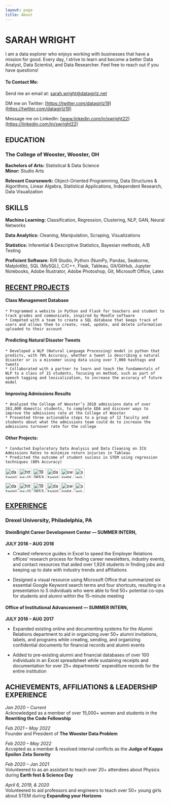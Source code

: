 ```yaml
---
layout: page
title: About
---
```


# SARAH WRIGHT
I am a data explorer who enjoys working with businesses that have a mission for good. Every day, I strive to learn and become a better Data Analyst, Data Scientist, and Data Researcher. Feel free to reach out if you have questions! 

#### **To Contact Me:**
Send me an email at: [sarah.wright@datagirlz.net](sarah.wright@datagirlz.net)

DM me on Twitter: [https://twitter.com/datagirlz19](https://twitter.com/datagirlz19)

Message me on LinkedIn: [www.linkedin.com/in/swright22](https://linkedin.com/in/swright22)


## EDUCATION
### The College of Wooster, Wooster, OH                                                                                     
**Bachelors of Arts:** Statistical & Data Science                                                                
**Minor:** Studio Arts

**Relevant Coursework:** 
    Object-Oriented Programming, Data Structures & Algorithms, Linear Algebra, 
    Statistical Applications, Independent Research, Data Visualization

## SKILLS
**Machine Learning:** 
    Classification, Regression, Clustering, NLP, GAN, Neural Networks
    
**Data Analytics:** 
    Cleaning, Manipulation, Scraping, Visualizations
    
**Statistics:** 
    Inferential & Descriptive Statistics, Bayesian methods, A/B Testing
    
**Proficient Software:** 
    R/R Studio,  Python (NumPy,  Pandas, Seaborne, Matplotlib),  SQL (MySQL),  C/C++, Flask, Tableau,  Git/GitHub,  Jupyter Notebooks, Adobe Illustrator, Adobe Photoshop, Git, Microsoft Office, Latex

## [RECENT PROJECTS](datagirlz.net)

#### Class Management Database  
    * Programmed a website in Python and Flask for teachers and student to track grades and communicate, inspired by Moodle software
    * Competed with a team to create a SQL database that keeps track of users and allows them to create, read, update, and delete information uploaded to their account


#### Predicting Natural Disaster Tweets 
    * Developed a NLP (Natural Language Processing) model in python that predicts, with 70% Accuracy, whether a tweet is describing a natural disaster or is a misnomer using data using over 7,000 hashtags and tweets
    * Collaborated with a partner to learn and teach the fundamentals of NLP to a class of 15 students, focusing on method, such as part of speech tagging and lexicalization, to increase the accuracy of future model


#### Improving Admissions Results                                          
    * Analyzed the College of Wooster’s 2018 admissions data of over 263,000 domestic students, to complete EDA and discover ways to improve the admissions rate at the College of Wooster  
    * Presented three actionable steps to a group of 12 faculty and students about what the admissions team could do to increase the admissions turnover rate for the college


#### Other Projects: 
    * Conducted Exploratory Data Analysis and Data Cleaning on ICU Admissions Rates to minimize return injuries in Tableau 
    * Predicted the outcome of student success in STEM using regression techniques (80% Accuracy)                


<a href="https://twitter.com/datagirlz19" target="blank"><img align="center" src="https://raw.githubusercontent.com/rahuldkjain/github-profile-readme-generator/master/src/images/icons/Social/twitter.svg" alt="datagirlz19" height="30" width="40" /></a> <a href="https://linkedin.com/in/swright22" target="blank"><img align="center" src="https://raw.githubusercontent.com/rahuldkjain/github-profile-readme-generator/master/src/images/icons/Social/linked-in-alt.svg" alt="https://linkedin.com/in/swright22" height="30" width="40" /></a> <a href="https://stackoverflow.com/users/19185336" target="blank"><img align="center" src="https://raw.githubusercontent.com/rahuldkjain/github-profile-readme-generator/master/src/images/icons/Social/stack-overflow.svg" alt="19185336" height="30" width="40" /></a> <a href="https://kaggle.com/datagirlz19" target="blank"><img align="center" src="https://raw.githubusercontent.com/rahuldkjain/github-profile-readme-generator/master/src/images/icons/Social/kaggle.svg" alt="datagirlz19" height="30" width="40" /></a> <a href="https://www.hackerrank.com/swright22" target="blank"><img align="center" src="https://raw.githubusercontent.com/rahuldkjain/github-profile-readme-generator/master/src/images/icons/Social/hackerrank.svg" alt="swright22" height="30" width="40" /></a> <a href="https://public.tableau.com/app/profile/datagirlz19" target="blank"><img align="center" src="https://www.tableau.com/sites/default/files/2022-04/TableauLogo_RGB.png" alt="swright22" height="30" /></a>

<a href="https://twitter.com/datagirlz19" target="blank"><img align="center" src="https://raw.githubusercontent.com/rahuldkjain/github-profile-readme-generator/master/src/images/icons/Social/twitter.svg" alt="datagirlz19" height="30" width="40" /> <a href="https://linkedin.com/in/swright22" target="blank"><img align="center" src="https://raw.githubusercontent.com/rahuldkjain/github-profile-readme-generator/master/src/images/icons/Social/linked-in-alt.svg" alt="https://linkedin.com/in/swright22" height="30" width="40" /> <a href="https://stackoverflow.com/users/19185336" target="blank"><img align="center" src="https://raw.githubusercontent.com/rahuldkjain/github-profile-readme-generator/master/src/images/icons/Social/stack-overflow.svg" alt="19185336" height="30" width="40" /> <a href="https://kaggle.com/datagirlz19" target="blank"><img align="center" src="https://raw.githubusercontent.com/rahuldkjain/github-profile-readme-generator/master/src/images/icons/Social/kaggle.svg" alt="datagirlz19" height="30" width="40" /> <a href="https://www.hackerrank.com/swright22" target="blank"><img align="center" src="https://raw.githubusercontent.com/rahuldkjain/github-profile-readme-generator/master/src/images/icons/Social/hackerrank.svg" alt="swright22" height="30" width="40" /> <a href="https://public.tableau.com/app/profile/datagirlz19" target="blank"><img align="center" src="https://www.tableau.com/sites/default/files/2022-04/TableauLogo_RGB.png" alt="swright22" height="30" /></a></a></a></a></a>


## [EXPERIENCE](https://www.linkedin.com/in/swright22)
### Drexel University, Philadelphia, PA

#### SteinBright Career Development Center — SUMMER INTERN,                                                      
**JULY 2018 – AUG 2018**

* Created reference guides in Excel to speed the Employer Relations offices’ research process for finding career newsletters, industry events, and contact resources that aided over 1,924 students in finding jobs and keeping up to date with industry trends and affiliations

* Designed a visual resource using Microsoft Office  that summarized six essential Google Keyword search terms and four shortcuts, resulting in a presentation to 5 individuals who were able to find 50+ potential co-ops for students and alumni within the 15-minute meeting

#### Office of Institutional Advancement  — SUMMER INTERN,                                                                    
**JULY 2016 – AUG 2017**

* Expanded existing online and documenting systems for the Alumni Relations department to aid in organizing over 50+ alumni invitations, labels, and programs while creating, sending, and organizing confidential documents for financial records and alumni events

* Added to pre-existing alumni and financial databases of over 100 individuals in an Excel spreadsheet while sustaining receipts and documentation for over 25+ departments' expenditure records for the entire institution 


## ACHIEVEMENTS, AFFILIATIONS & LEADERSHIP EXPERIENCE 

*Jan 2020 – Current*        
    Acknowledged as a member of over 15,000+ women and students in the **Rewriting the Code Fellowship**
    
*Feb 2021 – May 2022*       
    Founder and President of **The Wooster Data Problem**
    
*Feb 2020 – May 2022*       
    Accepted as a member & resolved internal conflicts as the **Judge of Kappa Epsilon Zeta Sorority**
    
*Feb 2020 – Jan 2021*       
    Volunteered to as an assistant to teach over 20+ attendees about Physics during **Earth fest & Science Day**
    
*April 6, 2019, & 2020*     
    Volunteered to aid professors and engineers to teach over 50+ young girls about STEM during **Expanding your Horizons**
